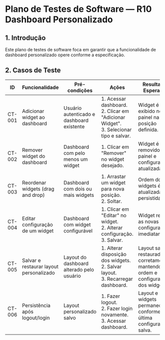 # Plano de Testes de Software — R10 Dashboard Personalizado

## 1. Introdução

Este plano de testes de software foca em garantir que a funcionalidade de dashboard personalizado opere conforme a especificação.

## 2. Casos de Teste

| ID     | Funcionalidade                        | Pré-condições                                      | Ações                                                                                      | Resultados Esperados                                                                                 |
| ------ | ------------------------------------- | -------------------------------------------------- | ------------------------------------------------------------------------------------------ | ---------------------------------------------------------------------------------------------------- |
| CT-001 | Adicionar widget ao dashboard         | Usuário autenticado e dashboard existente           | 1. Acessar dashboard.<br>2. Clicar em "Adicionar Widget".<br>3. Selecionar tipo e salvar.  | Widget é exibido no painel na posição definida.                                                      |
| CT-002 | Remover widget do dashboard           | Dashboard com pelo menos um widget                  | 1. Clicar em "Remover" no widget desejado.                                                | Widget é removido do painel e configuração é atualizada.                                             |
| CT-003 | Reordenar widgets (drag and drop)     | Dashboard com dois ou mais widgets                  | 1. Arrastar um widget para nova posição.<br>2. Soltar.                                     | Ordem dos widgets é atualizada e persistida.                                                         |
| CT-004 | Editar configuração de um widget      | Dashboard com widget configurável                   | 1. Clicar em "Editar" no widget.<br>2. Alterar configuração.<br>3. Salvar.                | Widget reflete as novas configurações imediatamente.                                                 |
| CT-005 | Salvar e restaurar layout personalizado| Layout do dashboard alterado pelo usuário           | 1. Alterar disposição dos widgets.<br>2. Salvar layout.<br>3. Recarregar dashboard.        | Layout salvo é restaurado corretamente, mantendo ordem e configurações dos widgets.                  |
| CT-006 | Persistência após logout/login        | Layout personalizado salvo                          | 1. Fazer logout.<br>2. Fazer login novamente.<br>3. Acessar dashboard.                     | Layout e widgets permanecem conforme última configuração salva.                                      |
